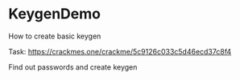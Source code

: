# KeygenDemo
How to create basic keygen

Task:
https://crackmes.one/crackme/5c9126c033c5d46ecd37c8f4

Find out passwords and create keygen
